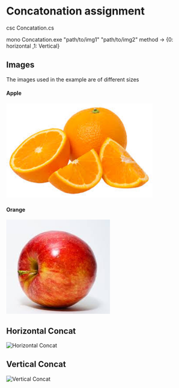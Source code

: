 # Concatonation assignment

csc Concatation.cs

mono Concatation.exe "path/to/img1" "path/to/img2" method -> {0: horizontal ,1: Vertical}

## Images

The images used in the example are of different sizes

#### Apple
<img src="https://github.com/Rashid12Kandah/Training-Assignment-2/blob/master/Oranges.jpeg" alt="Apple" size="250" height="250">

#### Orange
<img src="https://github.com/Rashid12Kandah/Training-Assignment-2/blob/master/apple.jpeg" alt="Apple" size="250" height="250">


## Horizontal Concat

<img src="https://github.com/Rashid12Kandah/Training-Assignment-4/blob/master/0_f77a91e6-1f4e-41d0-ac48-e228c9655d0d.jpg" alt="Horizontal Concat">

## Vertical Concat

<img src="https://github.com/Rashid12Kandah/Training-Assignment-4/blob/master/1_bed7acff-bab3-4c7d-93ac-2c51a99af5dc.jpg" alt="Vertical Concat">
